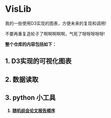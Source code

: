 # VisLib
我的一些使用D3实现的图表，方便未来的复现和调用!

不要再重复造轮子了啊啊啊啊啊，气死了呀呀呀呀呀!

<strong>整个仓库的内容包括如下：<strong>
## 1. D3实现的可视化图表
## 2. 数据读取
## 3. python 小工具
1. [随机组会论文报告顺序](https://github.com/BaofengChang/Lib/blob/main/python%E5%B0%8F%E5%B7%A5%E5%85%B7/%E9%9A%8F%E6%9C%BA%E7%BB%84%E4%BC%9A%E6%8A%A5%E5%91%8A.py)
